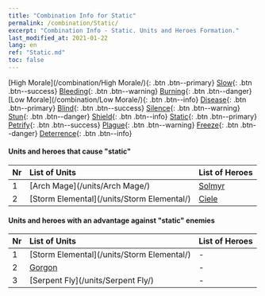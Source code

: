 ```yaml
---
title: "Combination Info for Static"
permalink: /combination/Static/
excerpt: "Combination Info - Static. Units and Heroes Formation."
last_modified_at: 2021-01-22
lang: en
ref: "Static.md"
toc: false
---
```


  [High Morale](/combination/High Morale/){: .btn .btn--primary} [Slow](/combination/Slow/){: .btn .btn--success} [Bleeding](/combination/Bleeding/){: .btn .btn--warning} [Burning](/combination/Burning/){: .btn .btn--danger} [Low Morale](/combination/Low Morale/){: .btn .btn--info} [Disease](/combination/Disease/){: .btn .btn--primary} [Blind](/combination/Blind/){: .btn .btn--success} [Silence](/combination/Silence/){: .btn .btn--warning} [Stun](/combination/Stun/){: .btn .btn--danger} [Shield](/combination/Shield/){: .btn .btn--info} [Static](/combination/Static/){: .btn .btn--primary} [Petrify](/combination/Petrify/){: .btn .btn--success} [Plague](/combination/Plague/){: .btn .btn--warning} [Freeze](/combination/Freeze/){: .btn .btn--danger} [Deterrence](/combination/Deterrence/){: .btn .btn--info} 


#### Units and heroes that cause \"static\" 

  | Nr |  List of Units  | List of Heroes | 
  |:---|:----------------|:---------------| 
  | 1 | [Arch Mage](/units/Arch Mage/) | [Solmyr](/heroes/Solmyr/) |
  | 2 | [Storm Elemental](/units/Storm Elemental/) | [Ciele](/heroes/Ciele/) |


#### Units and heroes with an advantage against \"static\" enemies

  | Nr |  List of Units  | List of Heroes | 
  |:---|:----------------|:---------------| 
  | 1 | [Storm Elemental](/units/Storm Elemental/) | - |
  | 2 | [Gorgon](/units/Gorgon/) | - |
  | 3 | [Serpent Fly](/units/Serpent Fly/) | - |
